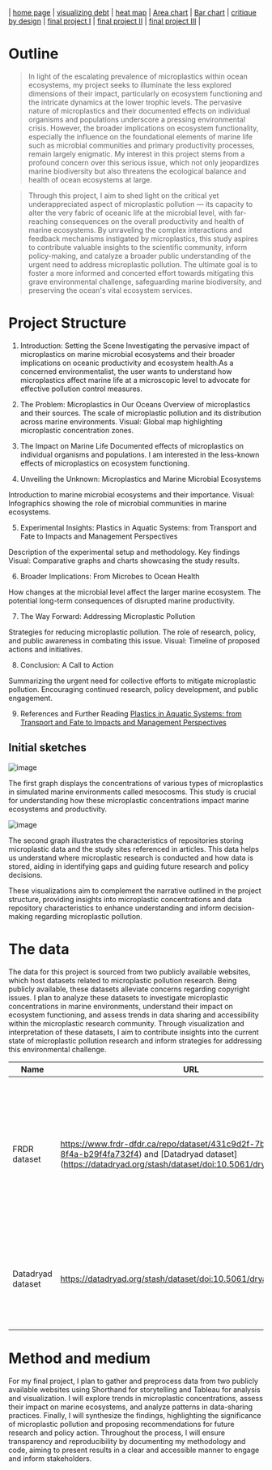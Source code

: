 | [home page](https://varshithams.github.io/portfolio/) | [visualizing debt](visualizing-government-debt) |  [heat map](heat-map) | [Area chart](area-chart) | [Bar chart](bar-chart) | [critique by design](critique-by-design) | [final project I](final-project-part-one) | [final project II](final-project-part-two) | [final project III](final-project-part-three) |

# Outline
> In light of the escalating prevalence of microplastics within ocean ecosystems, my project seeks to illuminate the less explored dimensions of their impact, particularly on ecosystem functioning and the intricate dynamics at the lower trophic levels. The pervasive nature of microplastics and their documented effects on individual organisms and populations underscore a pressing environmental crisis. However, the broader implications on ecosystem functionality, especially the influence on the foundational elements of marine life such as microbial communities and primary productivity processes, remain largely enigmatic. My interest in this project stems from a profound concern over this serious issue, which not only jeopardizes marine biodiversity but also threatens the ecological balance and health of ocean ecosystems at large.

> Through this project, I aim to shed light on the critical yet underappreciated aspect of microplastic pollution — its capacity to alter the very fabric of oceanic life at the microbial level, with far-reaching consequences on the overall productivity and health of marine ecosystems. By unraveling the complex interactions and feedback mechanisms instigated by microplastics, this study aspires to contribute valuable insights to the scientific community, inform policy-making, and catalyze a broader public understanding of the urgent need to address microplastic pollution. The ultimate goal is to foster a more informed and concerted effort towards mitigating this grave environmental challenge, safeguarding marine biodiversity, and preserving the ocean's vital ecosystem services.

# Project Structure
1. Introduction: Setting the Scene
   Investigating the pervasive impact of microplastics on marine microbial ecosystems and their broader implications on oceanic productivity and ecosystem health.As a concerned environmentalist, the user wants to understand how microplastics affect marine life at a microscopic level to advocate for effective pollution control measures.

2. The Problem: Microplastics in Our Oceans
Overview of microplastics and their sources.
The scale of microplastic pollution and its distribution across marine environments.
Visual: Global map highlighting microplastic concentration zones.

3. The Impact on Marine Life
Documented effects of microplastics on individual organisms and populations.
I am interested in the less-known effects of microplastics on ecosystem functioning.

4. Unveiling the Unknown: Microplastics and Marine Microbial Ecosystems

Introduction to marine microbial ecosystems and their importance.
Visual: Infographics showing the role of microbial communities in marine ecosystems.

5. Experimental Insights: Plastics in Aquatic Systems: from Transport and Fate to Impacts and Management Perspectives

Description of the experimental setup and methodology.
Key findings
Visual: Comparative graphs and charts showcasing the study results.

6. Broader Implications: From Microbes to Ocean Health

How changes at the microbial level affect the larger marine ecosystem.
The potential long-term consequences of disrupted marine productivity.

7. The Way Forward: Addressing Microplastic Pollution

Strategies for reducing microplastic pollution.
The role of research, policy, and public awareness in combating this issue.
Visual: Timeline of proposed actions and initiatives.

8. Conclusion: A Call to Action

Summarizing the urgent need for collective efforts to mitigate microplastic pollution.
Encouraging continued research, policy development, and public engagement.

9. References and Further Reading
   [Plastics in Aquatic Systems: from Transport and Fate to Impacts and Management Perspectives](https://www.frontiersin.org/research-topics/26640/plastics-in-aquatic-systems-from-transport-and-fate-to-impacts-and-management-perspectives/articles) 

   

## Initial sketches
 
![image](https://github.com/varshithams/portfolio/assets/65653455/490cfbea-9eb0-4b7f-b065-73180278c7ac)

The first graph displays the concentrations of various types of microplastics in simulated marine environments called mesocosms. This study is crucial for understanding how these microplastic concentrations impact marine ecosystems and productivity.

![image](https://github.com/varshithams/portfolio/assets/65653455/545315da-a4a9-4204-b918-19a2a86417c6)

The second graph illustrates the characteristics of repositories storing microplastic data and the study sites referenced in articles. This data helps us understand where microplastic research is conducted and how data is stored, aiding in identifying gaps and guiding future research and policy decisions.

These visualizations aim to complement the narrative outlined in the project structure, providing insights into microplastic concentrations and data repository characteristics to enhance understanding and inform decision-making regarding microplastic pollution.

# The data
The data for this project is sourced from two publicly available websites, which host datasets related to microplastic pollution research. Being publicly available, these datasets alleviate concerns regarding copyright issues. I plan to analyze these datasets to investigate microplastic concentrations in marine environments, understand their impact on ecosystem functioning, and assess trends in data sharing and accessibility within the microplastic research community. Through visualization and interpretation of these datasets, I aim to contribute insights into the current state of microplastic pollution research and inform strategies for addressing this environmental challenge.


| Name | URL | Description |
|------|-----|-------------|
| FRDR dataset     | https://www.frdr-dfdr.ca/repo/dataset/431c9d2f-7bc2-4600-8f4a-b29f4fa732f4) and [Datadryad dataset](https://datadryad.org/stash/dataset/doi:10.5061/dryad.z612jm6h2    | There are 3 datasets which I will using here for which concentrates mostly on how the usage of plastic or presence of microplastic in ocean has increased over time           |
| Datadryad dataset     |  https://datadryad.org/stash/dataset/doi:10.5061/dryad.z612jm6h2   | This website concentrates on types of microplastic and their concentration in the ocean and their impact.          |
|      |     |             |

# Method and medium
For my final project, I plan to gather and preprocess data from two publicly available websites using Shorthand for storytelling and Tableau for analysis and visualization. I will explore trends in microplastic concentrations, assess their impact on marine ecosystems, and analyze patterns in data-sharing practices. Finally, I will synthesize the findings, highlighting the significance of microplastic pollution and proposing recommendations for future research and policy action. Throughout the process, I will ensure transparency and reproducibility by documenting my methodology and code, aiming to present results in a clear and accessible manner to engage and inform stakeholders.

